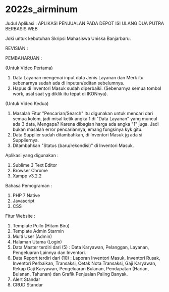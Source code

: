 # 2022s_airminum
Judul Aplikasi :  APLIKASI PENJUALAN PADA DEPOT ISI ULANG DUA PUTRA BERBASIS WEB

Joki untuk kebutuhan Skripsi Mahasiswa Uniska Banjarbaru.

REVISIAN :

PEMBAHARUAN :

(Untuk Video Pertama)
1. Data Layanan mengenai input data Jenis Layanan dan Merk itu sebenarnya sudah ada di inputan/editan sebelumnya.
2. Hapus di Inventori Masuk sudah diperbaiki. (Sebenarnya semua tombol work, asal saat yg diklik itu tepat di IKONnya).

(Untuk Video Kedua)
1. Masalah Fitur "Pencarian/Search" itu digunakan untuk mencari dari semua kolom, jadi misal ketik angka 1 di "Data Layanan" yang muncul ada 3 data, Mengapa? Karena dibagian harga ada angka "1" juga. Jadi bukan masalah error pencariannya, emang fungsinya kyk gitu.
2. Data Supplier sudah ditambahkan, di Inventori Masuk jg ada si Suppliernya.
3. Ditambahkan "Status (baru/rekondisi)" di Inventori Masuk.

Aplikasi yang digunakan :
1. Sublime 3 Text Editor
2. Browser Chrome
3. Xampp v3.2.2

Bahasa Pemograman :
1. PHP 7 Native
2. Javascript
3. CSS

Fitur Website :
1. Template Pullo (Hitam Biru)
2. Template Admin Starmin 
3. Multi User (Admin)
4. Halaman Utama (Login)
5. Data Master terdiri dari (5) : Data Karyawan, Pelanggan, Layanan, Pengeluaran Lainnya dan Inventori.
6. Data Report terdiri dari (10) : Laporan Inventori Masuk, Inventori Rusak, Inventori Perbaikan, Transaksi, Cetak Nota Transaksi, Gaji Karyawan, Rekap Gaji Karyawan, Pengeluaran Bulanan, Pendapatan (Harian, Bulanan, Tahunan) dan Grafik Penjualan Paling Banyak.
7. Alert Standar
8. CRUD Standar
